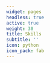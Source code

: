 ```yaml
---
widget: pages
headless: true
active: true
weight: 30
title: Skills
subtitle: ''
icon: python
icon_pack: fab
---
```

